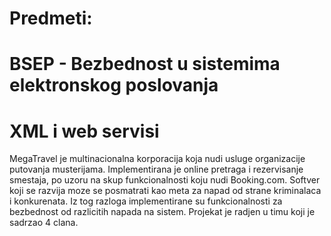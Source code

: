 # Predmeti:
# BSEP -  Bezbednost u sistemima elektronskog poslovanja 
# XML i web servisi

MegaTravel je multinacionalna korporacija koja nudi usluge organizacije putovanja musterijama. 
Implementirana je online pretraga i rezervisanje smestaja, po uzoru na skup funkcionalnosti koju nudi Booking.com.
Softver koji se razvija moze se posmatrati kao meta za napad od strane kriminalaca i konkurenata. Iz tog
razloga implementirane su funkcionalnosti za bezbednost od razlicitih napada na sistem.
Projekat je radjen u timu koji je sadrzao 4 clana.

